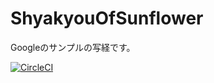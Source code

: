 # ShyakyouOfSunflower
Googleのサンプルの写経です。

[![CircleCI](https://circleci.com/gh/Luecy1/ShyakyouOfSunflower.svg?style=svg)](https://circleci.com/gh/Luecy1/ShyakyouOfSunflower)
